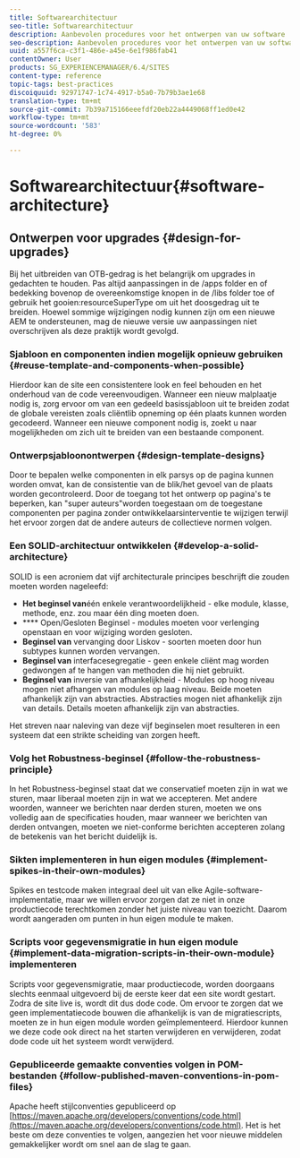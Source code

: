 ```yaml
---
title: Softwarearchitectuur
seo-title: Softwarearchitectuur
description: Aanbevolen procedures voor het ontwerpen van uw software
seo-description: Aanbevolen procedures voor het ontwerpen van uw software
uuid: a557f6ca-c3f1-486e-a45e-6e1f986fab41
contentOwner: User
products: SG_EXPERIENCEMANAGER/6.4/SITES
content-type: reference
topic-tags: best-practices
discoiquuid: 92971747-1c74-4917-b5a0-7b79b3ae1e68
translation-type: tm+mt
source-git-commit: 7b39a715166eeefdf20eb22a4449068ff1ed0e42
workflow-type: tm+mt
source-wordcount: '583'
ht-degree: 0%

---
```



# Softwarearchitectuur{#software-architecture}

## Ontwerpen voor upgrades {#design-for-upgrades}

Bij het uitbreiden van OTB-gedrag is het belangrijk om upgrades in gedachten te houden. Pas altijd aanpassingen in de /apps folder en of bedekking bovenop de overeenkomstige knopen in de /libs folder toe of gebruik het gooien:resourceSuperType om uit het doosgedrag uit te breiden. Hoewel sommige wijzigingen nodig kunnen zijn om een nieuwe AEM te ondersteunen, mag de nieuwe versie uw aanpassingen niet overschrijven als deze praktijk wordt gevolgd.

### Sjabloon en componenten indien mogelijk opnieuw gebruiken {#reuse-template-and-components-when-possible}

Hierdoor kan de site een consistentere look en feel behouden en het onderhoud van de code vereenvoudigen. Wanneer een nieuw malplaatje nodig is, zorg ervoor om van een gedeeld basissjabloon uit te breiden zodat de globale vereisten zoals cliëntlib opneming op één plaats kunnen worden gecodeerd. Wanneer een nieuwe component nodig is, zoekt u naar mogelijkheden om zich uit te breiden van een bestaande component.

### Ontwerpsjabloonontwerpen {#design-template-designs}

Door te bepalen welke componenten in elk parsys op de pagina kunnen worden omvat, kan de consistentie van de blik/het gevoel van de plaats worden gecontroleerd. Door de toegang tot het ontwerp op pagina&#39;s te beperken, kan &quot;super auteurs&quot;worden toegestaan om de toegestane componenten per pagina zonder ontwikkelaarsinterventie te wijzigen terwijl het ervoor zorgen dat de andere auteurs de collectieve normen volgen.

### Een SOLID-architectuur ontwikkelen {#develop-a-solid-architecture}

SOLID is een acroniem dat vijf architecturale principes beschrijft die zouden moeten worden nageleefd:

* **Het beginsel van**&#x200B;één enkele verantwoordelijkheid - elke module, klasse, methode, enz. zou maar één ding moeten doen.
* **** Open/Gesloten Beginsel - modules moeten voor verlenging openstaan en voor wijziging worden gesloten.
* **Beginsel van** vervanging door Liskov - soorten moeten door hun subtypes kunnen worden vervangen.
* **Beginsel van** interfacesegregatie - geen enkele cliënt mag worden gedwongen af te hangen van methoden die hij niet gebruikt.
* **Beginsel van** inversie van afhankelijkheid - Modules op hoog niveau mogen niet afhangen van modules op laag niveau. Beide moeten afhankelijk zijn van abstracties. Abstracties mogen niet afhankelijk zijn van details. Details moeten afhankelijk zijn van abstracties.

Het streven naar naleving van deze vijf beginselen moet resulteren in een systeem dat een strikte scheiding van zorgen heeft.

### Volg het Robustness-beginsel {#follow-the-robustness-principle}

In het Robustness-beginsel staat dat we conservatief moeten zijn in wat we sturen, maar liberaal moeten zijn in wat we accepteren. Met andere woorden, wanneer we berichten naar derden sturen, moeten we ons volledig aan de specificaties houden, maar wanneer we berichten van derden ontvangen, moeten we niet-conforme berichten accepteren zolang de betekenis van het bericht duidelijk is.

### Sikten implementeren in hun eigen modules {#implement-spikes-in-their-own-modules}

Spikes en testcode maken integraal deel uit van elke Agile-software-implementatie, maar we willen ervoor zorgen dat ze niet in onze productiecode terechtkomen zonder het juiste niveau van toezicht. Daarom wordt aangeraden om punten in hun eigen module te maken.

### Scripts voor gegevensmigratie in hun eigen module {#implement-data-migration-scripts-in-their-own-module} implementeren

Scripts voor gegevensmigratie, maar productiecode, worden doorgaans slechts eenmaal uitgevoerd bij de eerste keer dat een site wordt gestart. Zodra de site live is, wordt dit dus dode code. Om ervoor te zorgen dat we geen implementatiecode bouwen die afhankelijk is van de migratiescripts, moeten ze in hun eigen module worden geïmplementeerd. Hierdoor kunnen we deze code ook direct na het starten verwijderen en verwijderen, zodat dode code uit het systeem wordt verwijderd.

### Gepubliceerde gemaakte conventies volgen in POM-bestanden {#follow-published-maven-conventions-in-pom-files}

Apache heeft stijlconventies gepubliceerd op [https://maven.apache.org/developers/conventions/code.html](https://maven.apache.org/developers/conventions/code.html). Het is het beste om deze conventies te volgen, aangezien het voor nieuwe middelen gemakkelijker wordt om snel aan de slag te gaan.
